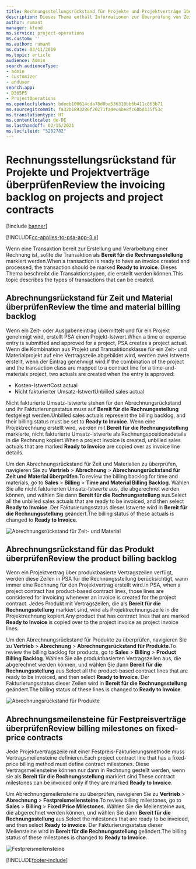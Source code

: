 ```yaml
---
title: Rechnungsstellungsrückstand für Projekte und Projektverträge überprüfen
description: Dieses Thema enthält Informationen zur Überprüfung von Zeit-, Ausgaben- und Produktrückständen sowie dazu, wie man sie als bereit für die Rechnungsstellung markiert.
author: rumant
manager: kfend
ms.service: project-operations
ms.custom: ''
ms.author: rumant
ms.date: 03/11/2019
ms.topic: article
audience: Admin
search.audienceType:
- admin
- customizer
- enduser
search.app:
- D365PS
- ProjectOperations
ms.openlocfilehash: bdeeb100614cda78d0ba536310bb6b411c863b71
ms.sourcegitcommit: fa32b1893286f20271fa4ec4be8fc68bd135f53c
ms.translationtype: HT
ms.contentlocale: de-DE
ms.lasthandoff: 02/15/2021
ms.locfileid: "5282782"
---
```

# <a name="review-the-invoicing-backlog-on-projects-and-project-contracts"></a><span data-ttu-id="677da-103">Rechnungsstellungsrückstand für Projekte und Projektverträge überprüfen</span><span class="sxs-lookup"><span data-stu-id="677da-103">Review the invoicing backlog on projects and project contracts</span></span>

[!include [banner](../includes/psa-now-project-operations.md)]

[!INCLUDE[cc-applies-to-psa-app-3.x](../includes/cc-applies-to-psa-app-3x.md)]

<span data-ttu-id="677da-104">Wenn eine Transaktion bereit zur Erstellung und Verarbeitung einer Rechnung ist, sollte die Transaktion als **Bereit für die Rechnungsstellung** markiert werden.</span><span class="sxs-lookup"><span data-stu-id="677da-104">When a transaction is ready to have an invoice created and processed, the transaction should be marked **Ready to invoice**.</span></span> <span data-ttu-id="677da-105">Dieses Thema beschreibt die Transaktionstypen, die erstellt werden können.</span><span class="sxs-lookup"><span data-stu-id="677da-105">This topic describes the types of transactions that can be created.</span></span>

## <a name="review-the-time-and-material-billing-backlog"></a><span data-ttu-id="677da-106">Abrechnungsrückstand für Zeit und Material überprüfen</span><span class="sxs-lookup"><span data-stu-id="677da-106">Review the time and material billing backlog</span></span>

<span data-ttu-id="677da-107">Wenn ein Zeit- oder Ausgabeneintrag übermittelt und für ein Projekt genehmigt wird, erstellt PSA einen Projekt-Istwert.</span><span class="sxs-lookup"><span data-stu-id="677da-107">When a time or expense entry is submitted and approved for a project, PSA creates a project actual.</span></span> <span data-ttu-id="677da-108">Wenn die Kombination aus Projekt und Transaktionsklasse für ein Zeit- und Materialprojekt auf eine Vertragszeile abgebildet wird, werden zwei Istwerte erstellt, wenn der Eintrag genehmigt wird:</span><span class="sxs-lookup"><span data-stu-id="677da-108">If the combination of the project and the transaction class are mapped to a contract line for a time-and-materials project, two actuals are created when the entry is approved:</span></span>

- <span data-ttu-id="677da-109">Kosten-Istwert</span><span class="sxs-lookup"><span data-stu-id="677da-109">Cost actual</span></span> 
- <span data-ttu-id="677da-110">Nicht fakturierter Umsatz-Istwert</span><span class="sxs-lookup"><span data-stu-id="677da-110">Unbilled sales actual</span></span>

<span data-ttu-id="677da-111">Nicht fakturierte Umsatz-Istwerte stehen für den Abrechnungsrückstand und ihr Fakturierungsstatus muss auf **Bereit für die Rechnungsstellung** festgelegt werden.</span><span class="sxs-lookup"><span data-stu-id="677da-111">Unbilled sales actuals represent the billing backlog, and their billing status must be set to **Ready to Invoice**.</span></span> <span data-ttu-id="677da-112">Wenn eine Projektrechnung erstellt wird, werden mit **Bereit für die Rechnungsstellung** markierte, nicht fakturierte Umsatz-Istwerte als Rechnungspositionsdetails in die Rechnung kopiert.</span><span class="sxs-lookup"><span data-stu-id="677da-112">When a project invoice is created, unbilled sales actuals that are marked **Ready to Invoice** are copied over as invoice line details.</span></span>

<span data-ttu-id="677da-113">Um den Abrechnungsrückstand für Zeit und Materialien zu überprüfen, navigieren Sie zu **Vertrieb** \> **Abrechnung** \> **Abrechnungsrückstand für Zeit und Material überprüfen**.</span><span class="sxs-lookup"><span data-stu-id="677da-113">To review the billing backlog for time and materials, go to **Sales** \> **Billing** \> **Time and Material Billing Backlog**.</span></span> <span data-ttu-id="677da-114">Wählen Sie alle nicht fakturierten Umsatz-Istwerte aus, die abgerechnet werden können, und wählen Sie dann **Bereit für die Rechnungsstellung** aus.</span><span class="sxs-lookup"><span data-stu-id="677da-114">Select all the unbilled sales actuals that are ready to be invoiced, and then select **Ready to Invoice**.</span></span> <span data-ttu-id="677da-115">Der Fakturierungsstatus dieser Istwerte wird in **Bereit für die Rechnungsstellung** geändert.</span><span class="sxs-lookup"><span data-stu-id="677da-115">The billing status of these actuals is changed to **Ready to Invoice**.</span></span>

![Abrechnungsrückstand für Zeit- und Material](media/TMBacklog.png)

## <a name="review-the-product-billing-backlog"></a><span data-ttu-id="677da-117">Abrechnungsrückstand für das Produkt überprüfen</span><span class="sxs-lookup"><span data-stu-id="677da-117">Review the product billing backlog</span></span>

<span data-ttu-id="677da-118">Wenn ein Projektvertrag über produktbasierte Vertragszeilen verfügt, werden diese Zeilen in PSA für die Rechnungsstellung berücksichtigt, wann immer eine Rechnung für den Projektvertrag erstellt wird.</span><span class="sxs-lookup"><span data-stu-id="677da-118">In PSA, when a project contract has product-based contract lines, those lines are considered for invoicing whenever an invoice is created for the project contract.</span></span> <span data-ttu-id="677da-119">Jedes Produkt mit Vertragszeilen, die als **Bereit für die Rechnungsstellung** markiert sind, wird als Projektrechnungszeile in die Projektrechnung kopiert.</span><span class="sxs-lookup"><span data-stu-id="677da-119">Any product that has contract lines that are marked **Ready to Invoice** is copied over to the project invoice as project invoice lines.</span></span>

<span data-ttu-id="677da-120">Um den Abrechnungsrückstand für Produkte zu überprüfen, navigieren Sie zu **Vertrieb** \> **Abrechnung** \> **Abrechnungsrückstand für Produkte**.</span><span class="sxs-lookup"><span data-stu-id="677da-120">To review the billing backlog for products, go to **Sales** \> **Billing** \> **Product Billing Backlog**.</span></span> <span data-ttu-id="677da-121">Wählen Sie alle produktbasierten Vertragszeilen aus, die abgerechnet werden können, und wählen Sie dann **Bereit für die Rechnungsstellung** aus.</span><span class="sxs-lookup"><span data-stu-id="677da-121">Select all the product-based contract lines that are ready to be invoiced, and then select **Ready to Invoice**.</span></span> <span data-ttu-id="677da-122">Der Fakturierungsstatus dieser Zeilen wird in **Bereit für die Rechnungsstellung** geändert.</span><span class="sxs-lookup"><span data-stu-id="677da-122">The billing status of these lines is changed to **Ready to Invoice**.</span></span>

![Abrechnungsrückstand für Produkte](media/ProductBacklog.png)

## <a name="review-billing-milestones-on-fixed-price-contracts"></a><span data-ttu-id="677da-124">Abrechnungsmeilensteine für Festpreisverträge überprüfen</span><span class="sxs-lookup"><span data-stu-id="677da-124">Review billing milestones on fixed-price contracts</span></span>

<span data-ttu-id="677da-125">Jede Projektvertragszeile mit einer Festpreis-Fakturierungsmethode muss Vertragsmeilensteine definieren.</span><span class="sxs-lookup"><span data-stu-id="677da-125">Each project contract line that has a fixed-price billing method must define contract milestones.</span></span> <span data-ttu-id="677da-126">Diese Vertragsmeilensteine können nur dann in Rechnung gestellt werden, wenn sie als **Bereit für die Rechnungsstellung** markiert sind.</span><span class="sxs-lookup"><span data-stu-id="677da-126">These contract milestones can be invoiced only if they are marked **Ready to Invoice**.</span></span> 

<span data-ttu-id="677da-127">Um Abrechnungsmeilensteine zu überprüfen, navigieren Sie zu **Vertrieb** \> **Abrechnung** \> **Festpreismeilensteine**.</span><span class="sxs-lookup"><span data-stu-id="677da-127">To review billing milestones, go to **Sales** \> **Billing** \> **Fixed Price Milestones**.</span></span> <span data-ttu-id="677da-128">Wählen Sie die Meilensteine aus, die abgerechnet werden können, und wählen Sie dann **Bereit für die Rechnungsstellung** aus.</span><span class="sxs-lookup"><span data-stu-id="677da-128">Select the milestones that are ready to be invoiced, and then select **Ready to invoice**.</span></span> <span data-ttu-id="677da-129">Der Fakturierungsstatus dieser Meilensteine wird in **Bereit für die Rechnungsstellung** geändert.</span><span class="sxs-lookup"><span data-stu-id="677da-129">The billing status of these milestones is changed to **Ready to Invoice**.</span></span>

![Festpreismeilensteine](media/FPBacklog.png)


[!INCLUDE[footer-include](../includes/footer-banner.md)]